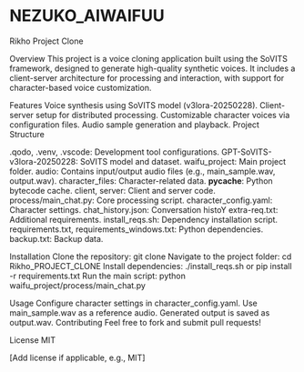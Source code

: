 # NEZUKO_AIWAIFUU
Rikho Project Clone

Overview
This project is a voice cloning application built using the SoVITS framework, designed to generate high-quality synthetic voices. It includes a client-server architecture for processing and interaction, with support for character-based voice customization.

Features
Voice synthesis using SoVITS model (v3lora-20250228).
Client-server setup for distributed processing.
Customizable character voices via configuration files.
Audio sample generation and playback.
Project Structure


.qodo, .venv, .vscode: Development tool configurations.
GPT-SoVITS-v3lora-20250228: SoVITS model and dataset.
waifu_project: Main project folder.
audio: Contains input/output audio files (e.g., main_sample.wav, output.wav).
character_files: Character-related data.
__pycache__: Python bytecode cache.
client, server: Client and server code.
process/main_chat.py: Core processing script.
character_config.yaml: Character settings.
chat_history.json: Conversation histoY
extra-req.txt: Additional requirements.
install_reqs.sh: Dependency installation script.
requirements.txt, requirements_windows.txt: Python dependencies.
backup.txt: Backup data.



Installation
Clone the repository: git clone <repository-URL>
Navigate to the project folder: cd Rikho_PROJECT_CLONE
Install dependencies: ./install_reqs.sh or pip install -r requirements.txt
Run the main script: python waifu_project/process/main_chat.py

Usage
Configure character settings in character_config.yaml.
Use main_sample.wav as a reference audio.
Generated output is saved as output.wav.
Contributing
Feel free to fork and submit pull requests!

License
MIT

[Add license if applicable, e.g., MIT]

